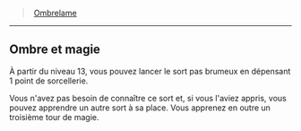 ﻿---
!Generic
Id: rogue_ombrelame_hd.md#ombre-et-magie
ParentLink: rogue_ombrelame_hd.md#ombrelame
Name: Ombre et magie
ParentName: Ombrelame
NameLevel: 2
Attributes: {}
---
> [Ombrelame](hd_rogue_ombrelame.md)

---

## Ombre et magie

À partir du niveau 13, vous pouvez lancer le sort pas brumeux en dépensant 1 point de sorcellerie.

Vous n'avez pas besoin de connaître ce sort et, si vous l'aviez appris, vous pouvez apprendre un autre sort à sa place. Vous apprenez en outre un troisième tour de magie.


